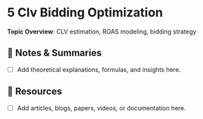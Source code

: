 # 5 Clv Bidding Optimization

**Topic Overview**: CLV estimation, ROAS modeling, bidding strategy

## 📓 Notes & Summaries

- [ ] Add theoretical explanations, formulas, and insights here.

## 🔗 Resources

- [ ] Add articles, blogs, papers, videos, or documentation here.
